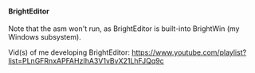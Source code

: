 #### BrightEditor
Note that the asm won't run, as BrightEditor is built-into BrightWin (my Windows subsystem).

Vid(s) of me developing BrightEditor: https://www.youtube.com/playlist?list=PLnGFRnxAPFAHzIhA3V1vBvX21LhFJQq9c
